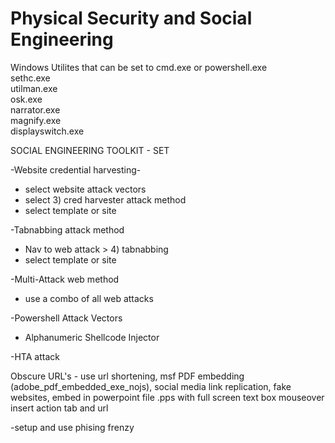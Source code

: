 # Physical Security and Social Engineering

Windows Utilites that can be set to cmd.exe or powershell.exe  
 sethc.exe  
 utilman.exe  
 osk.exe  
 narrator.exe  
 magnify.exe  
 displayswitch.exe  


SOCIAL ENGINEERING TOOLKIT - SET

-Website credential harvesting-

* select website attack vectors
* select 3\) cred harvester attack method
* select template or site

  
 -Tabnabbing attack method

* Nav to web attack &gt; 4\) tabnabbing
* select template or site

  
 -Multi-Attack web method

* use a combo of all web attacks

  
 -Powershell Attack Vectors

* Alphanumeric Shellcode Injector

  
 -HTA attack

 Obscure URL's - use url shortening, msf PDF embedding \(adobe\_pdf\_embedded\_exe\_nojs\), social media link replication, fake websites, embed in powerpoint file .pps with full screen text box mouseover insert action tab and url

 -setup and use phising frenzy


